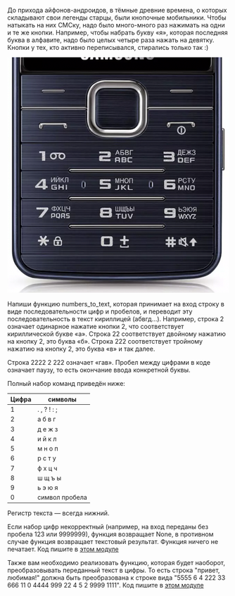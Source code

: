 До прихода айфонов-андроидов, в тёмные древние времена, о которых складывают свои легенды старцы, были кнопочные мобильники. Чтобы натыкать на них СМСку, надо было много-много раз нажимать на одни и те же кнопки. Например, чтобы набрать букву «я», которая последняя буква в алфавите, надо было целых четыре раза нажать на девятку. Кнопки у тех, кто активно переписывался, стирались только так :)

![img.png](img.png)

Напиши функцию numbers_to_text, которая принимает на вход строку в виде последовательности цифр и пробелов, и переводит эту последовательность в текст кириллицей (абвгд...).  Например, строка  2 означает одинарное нажатие кнопки 2, что соответствует кириллической букве «а». Строка 22 соответствует двойному нажатию на кнопку 2, это буква «б». Строка 222 соответствует тройному нажатию на кнопку 2, это буква «в» и так далее.

Строка 2222 2 222 означает «гав». Пробел между цифрами в коде означает паузу, то есть окончание ввода конкретной буквы.

Полный набор команд приведён ниже:

| Цифра | символы        |
|-------|----------------|
| 1     | . , ? ! : ;    |
| 2     | а б в г        |
| 3     | д е ж з        |
| 4     | и й к л        |
| 5     | м н о п        |
| 6     | р с т у        |
| 7     | ф х ц ч        |
| 8     | ш щ ъ ы        |
| 9     | ь э ю я        |
| 0     | символ пробела |

Регистр текста — всегда нижний.

Если набор цифр некорректный (например, на вход переданы без пробела 123 или 9999999), функция возвращает None, в противном случае функция возвращает текстовый результат. Функция ничего не печатает.
Код пишите в [этом модуле](decodeecode.py)

Также вам необходимо реализовать функцию, которая будет наоборот, преобразовывать переданный текст в цифры. То есть строка "привет, любимая!" должна быть преобразована к строке вида "5555 6 4 222 33 666 11 0 4444 999 22 4 5 2 9999 1111".
Код пишите в [этом модуле](encodencode.py)